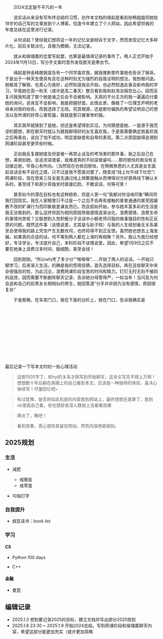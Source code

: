 

&emsp;&emsp;2024注定是不平凡的一年

&emsp;&emsp;说实话从来没有写年终总结的习惯，创作本文档的缘起是看到徐畅姐姐将她给18岁的自己写的文章放到个人博客，恰逢今年建立了个人网站，因此希望将我的年度总结在这里进行记录。

&emsp;&emsp;从何谈起？曾经我幻想将这一年的记忆全部倾诉于文字，然而发现记忆大多碎片化，前后关联淡化，且极为模糊，无法记录。

&emsp;&emsp;就从和侯翊嘉的恋爱写起罢，也算是最值得记录的事件了。两人正式开始于2024年11月13日，写分手文案时意外发现那天是寒衣节。

&emsp;&emsp;缘起是钟金峰跟我提及有一个同学喜欢我，据我推断那件事她也告诉了猴哥。于是出于一种天生便具有且在这种时刻尤为强烈的自我证明的想法，我刨根问底。她极其了解我、也真心为我好，必然知道我会开始，也必然知道此事会影响我的学习，毕竟她在高一秋天（或许是高二春天）整日看到我和赵浩汝隔空比心。因而反复问我我知道了那个她是谁之后会不会被影响。天真的不分主次的我一遍遍应付着她的询问，说肯定不会影响，我能把握好度。此情此景，像极了一位理念开明的老母亲对我的劝告，而我选择了无视。究其根源，还是那份偏执的希望证明自己的想法以及所谓的好奇心害死猫，我就是那只被害惨的猫。

&emsp;&emsp;其实我早就猜到了是她，但还是希望得到实证。为何猜想是她，一是源于我荒谬的臆想，即在聊天时就认为跟我聊得好的女生喜欢我，于是我需要确定她喜欢我之后再表白，说白了怕不成功，明显是缺爱和自卑的表现。第二点原因就得追溯到网课阶段甚至更早些时候。

&emsp;&emsp;正如我反复跟她提及但是被一再禁止谈及的考场里的那件事，我之后自己在想，美貌如她，会追求梁珉睿，我难道真的不如梁珉睿吗……那时胆怯的我没有主动接近她，毕竟心有所向。（当然现在也依旧胆怯，在稍微熟悉的人尤其是女生面前说话会有不自在之感，只不过是我不愿面对罢了，随变成“线上社牛线下社恐”）网课阶段，现在想来三任全是先通过线上频繁接触从而博得对方好感再线下确认关系的，甚至线下和郝少菲独坐时直接红脸，不敢说话，何等可笑！

&emsp;&emsp;甚至如今的潜在目标也有这种趋势，但是人家一句“我都对你没啥印象”瞬间将我打回现实。我在人家眼里只不过是一个之后不会再有接触的普普通通的甚至因屡教不改的旷课行为而印象极差课友而已。而且假如开始，参与她丰富多彩的生活是我无法做到的，那么这终将因为相同原因导致感情逐渐淡化，浪费感情、浪费生命的事情何苦呢？又联想到入党积极分子谈话中小婉老师问我的做事强目的性和正反馈的问题。既然这件事（谈情说爱，尤其是与赵子晗）与我的人生规划毫无关系甚至会使得我的路上凭空产生无数坎坷，也终将得不到正反馈，虽然她也想去上海发展。如果真的合适的话，何不等到两人都在上海时再相聚？另外，我认为我已经想好，专注学业，专注提升自己，本科阶段不谈情说爱。因此，希望1月9日之后不要在她身上浪费过多时间、脑细胞，甚至金钱！

&emsp;&emsp;回到刚刚，“所以whj考了多少分”“唉唉唉”……开始了两人的谈话。一开始只聊学习，后来渐入生活。的确是我的惯用伎俩，首先选择目标，再在这些聊天中夹杂很强目的性，为此沉沦，浪费网课阶段宝贵的时间和精力。钉钉无时无刻不被妈妈监控，因而需要不断删除聊天记录、告诉她分母管得严，一如当年！当问及为何会追和自己的前男友长相相似的男生，她回答道“分手并非因为没有感情，原因很复杂”

&emsp;&emsp;于是那晚，在车库门口，我在下面的台阶上，她在门口，告诉我确实是

&emsp;&emsp;

&emsp;&emsp;

&emsp;&emsp;

&emsp;&emsp;

&emsp;&emsp;

&emsp;&emsp;

最后记录一下写本文时的一些心理活动

> 这倒1500字了，和hyj的关系才刚写到开始聊天，这全文写完不得上万啊！ 想想数十年后躺在病榻上的自己看到本文，应该是一种独特的体验，虽决心继续写！尽量回忆吧~

> 有过犹豫，是否将如此机密的内容放到网站上，最终想想还是算了，放到ob里面自己看，但也想趁夜深人静放上去看看效果

> 两点了，睡吧！

> 看到效果，真心想将其留在网站，然而内容绝密级别。

## 2025规划

### 生活

- 减肥

    - 戒晚饭
    - 戒零食

- 10指打字

### 自我提升
- 疯狂读书：book list

### 学习

#### CS
- Python 100 days

- C++ 

#### 金融

- 曼昆


## 编辑记录

- 2025.1.3 想到要记录2025的目标，建立文档并写出部分2025规划
- 2025.1.8 23:30 ~ 2025.1.9 开始2024总结，写到网课阶段和侯翊嘉聊天内容，希望这部分能更加充实（或许更加简略